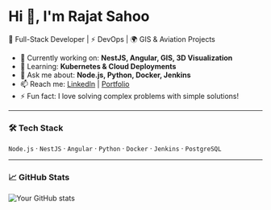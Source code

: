 # Hi 👋, I'm Rajat Sahoo  

🚀 Full-Stack Developer | ⚡ DevOps | 🌍 GIS & Aviation Projects  

- 🔭 Currently working on: **NestJS, Angular, GIS, 3D Visualization**  
- 🌱 Learning: **Kubernetes & Cloud Deployments**  
- 💬 Ask me about: **Node.js, Python, Docker, Jenkins**  
- 📫 Reach me: [LinkedIn](https://www.linkedin.com/in/your-link) | [Portfolio](https://your-portfolio.com)  
- ⚡ Fun fact: I love solving complex problems with simple solutions!  

---
### 🛠 Tech Stack  
`Node.js` · `NestJS` · `Angular` · `Python` · `Docker` · `Jenkins` · `PostgreSQL`

---
### 📈 GitHub Stats  
![Your GitHub stats](https://github-readme-stats.vercel.app/api?username=Rajat1323&show_icons=true&theme=radical)

